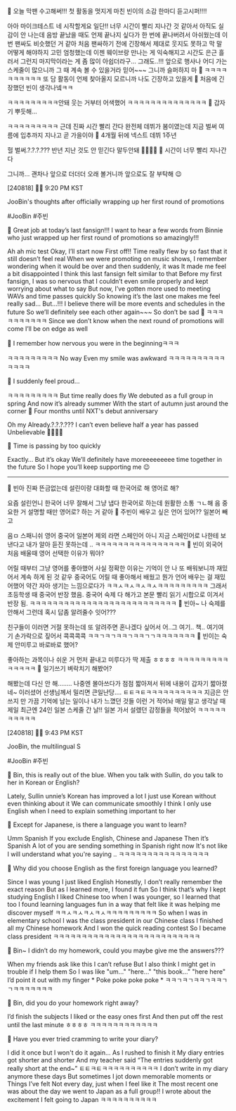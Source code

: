 


🫧 오늘 막팬 수고해써!!! 첫 활동을 멋지게 마친 빈이의 소감 한마디 듣고시퍼!!!!

아아 마이크테스트
네 시작할게요
일단!! 너무 시간이 빨리 지나간 것 같아서 아직도 실감이 안 나는데
음방 끝났을 때도 언제 끝나지 싶다가 한 번에 끝나버려서 아쉬웠는데
이번 팬싸도 비슷했던 거 같아
처음 팬싸하기 전에 긴장해서 제대로 웃지도 못하고 막 말 어떻게 해야하지
고민 엄청했는데
이젠 웨이브랑 만나는 게 익숙해지고 시간도 은근 흘러서 그런지
마지막이라는 게 좀 많이 아쉽더라구…
그래도..!!!
앞으로 행사나 어디 가는 스케줄이 많으니까
그 때 계속 볼 수 있을거라 믿어~~~
그니까 슬퍼하지 마
🥹
ㅋㅋㅋㅋㅋㅋㅋㅋㅋㅋ
또 담 활동이 언제 찾아올지 모르니까
나도 긴장하고 있을게
🫧 처음에 긴장했던 빈이 생각나넼ㅋㅋ 

ㅋㅋㅋㅋㅋㅋㅋㅋㅋ안돼
웃는 거부터
어색했어
ㅋㅋㅋㅋㅋㅋㅋㅋㅋㅋㅋㅋㅋㅋ
🫧 갑자기 뿌듯해...

ㅋㅋㅋㅋㅋㅋㅋㅋㅋ
근데 진짜 시간 빨리 간다
완전체 데뷔가 봄이였는데
지금 벌써 여름에
입추까지 지나고
곧 가을이야
🫧 4개월 뒤에 넥스트 데뷔 1주년

헐
벌써.?.?.?.???
반년 지난 것도 안 믿긴다
말두안돼
🫢🫢🫢🫢
🫧 시간이 너무 빨리 지나간다

그니까…
괜차나
앞으로 더더더
오래 볼거니까
앞으로도 잘 부탁해
😉

[240818] 🐣💭 9:20 PM KST

JooBin's thoughts after officially wrapping up her first round of promotions

#JooBin #주빈

🫧 Great job at today’s last fansign!!! I want to hear a few words from Binnie who just wrapped up her first round of promotions so amazingly!!!

Ah ah mic test
Okay, I’ll start now
First off!! Time really flew by so fast that it still doesn’t feel real
When we were promoting on music shows, I remember wondering when it would be over and then suddenly, it was
It made me feel a bit disappointed
I think this last fansign felt similar to that
Before my first fansign, I was so nervous that I couldn’t even smile properly and kept worrying about what to say
But now, I’ve gotten more used to meeting WAVs and time passes quickly
So knowing it’s the last one makes me feel really sad…
But…!!!
I believe there will be more events and schedules in the future
So we’ll definitely see each other again~~~
So don’t be sad
🥹
ㅋㅋㅋㅋㅋㅋㅋㅋㅋㅋ
Since we don’t know when the next round of promotions will come
I’ll be on edge as well 

🫧 I remember how nervous you were in the beginningㅋㅋㅋ

ㅋㅋㅋㅋㅋㅋㅋㅋㅋ No way
Even my smile was awkward
ㅋㅋㅋㅋㅋㅋㅋㅋㅋㅋㅋㅋㅋㅋ

🫧 I suddenly feel proud...

ㅋㅋㅋㅋㅋㅋㅋㅋㅋ
But time really does fly
We debuted as a full group in spring
And now it’s already summer
With the start of autumn just around the corner
🫧 Four months until NXT's debut anniversary

Oh my
Already.?.?.?.???
I can’t even believe half a year has passed
Unbelievable
🫢🫢🫢🫢

🫧 Time is passing by too quickly

Exactly…
But it’s okay
We’ll definitely have moreeeeeeeee time together in the future
So I hope you’ll keep supporting me
😉


___





🫧 빈아 진짜 뜬금없는데 설린이랑 대화할 때 한국어로 해 영어로 해?

요즘 설린언니 한국어 너무 잘해서
그냥 냅다 한국어로 하는데
원활한 소통 ㄱㄴ해
음 중요한 거 설명할 때만 영어로? 하는 거 같아
🫧 주빈이 배우고 싶은 언어 있어?? 일본어 빼고

음ㅁ
스패니쉬
영어 중국어 일본어 제외
라면 스페인어
아니 지금 스페인어로 나한테 보낸다고 내가 알아 듣진 못하는데
..
ㅋㅋㅋㅋㅋㅋㅋㅋㅋㅋㅋㅋㅋㅋㅋㅋ
🫧 빈이 외국어 처음 배울때 영어 선택한 이유가 뭐야?

어릴 때부터
그냥 영어를 좋아했어
사실 정확한 이유는 기억이 안 나
또 배워보니까 재밌어서
계속 하게 된 것 같우
중국어도 어릴 때 좋아해서 배웠고
뭔가 언어 배우는 걸
재밌어했어
약간 자아 생기는 느낌으로다가
ㅋㅋㅅㅋㅅㅋㅅㅋㅅㅋㅋㅋㅋㅋㅋㅋㅋㅋ
그래서 초등학생 때
중국어 반장 했음.
중국어 숙제 다 해가고
본문 빨리 읽기 시합으로
이겨서 반장 됨.
ㅋㅋㅋㅋㅋㅋㅋㅋㅋㅋㅋㅋㅋㅋㅋㅋㅋㅋㅋㅋㅋㅋㅋㅋㅋㅋ
🫧 빈아~ 나 숙제를 안해서 그런데 혹시 답좀 알려줄수 잇어???

친구들이 이러면
거절 못하는데
또 알려주면 혼나겠다 싶어서
어..그
여기.. 책.. 여기여기
손가락으로 짚어서
콕콕콕콕
ㅋㅋㄱㅋㄱㅋㅋㄱㅋㅋㄱㄱㅋㅋㅋㅋㅋㅋㅋ
🫧 빈이는 숙제 안미루고 바로바로 했어?

좋아하는 과목이나 쉬운 거 먼저 끝내고
미루다가 딱 제출 ㅎㅎㅎㅎ
ㅋㅋㅋㅋㅋㅋㅋㅋㅋㅋㅋㅋㅋㅋ
🫧 일기쓰기 벼락치기 해봤어?

해봤는데 다신 안 해……..
나중엔 몰아쓰다가
점점 짧아져서
뒤에 내용이 갑자기 짧아졌네~
이러셨어 선생님께서
밀리면 큰일난당….
ㅌㅌㅋㅌㅋㅋㅋㅋㅋㅋㅋㅋㅋㅋ
지금은 안 쓰지
만
가끔 기억에 남는 일이나
내가 느꼈던 것들
이런 거 적어놔
매일 말고 생각날 때
제일 최근엔
24인 일본 스케줄 간 날!!
일본 가서 설렜던 감정들을 적어놨어
ㅋㅋㅋㅋㅋㅋㅋㅋㅋㅋ

[240818] 🐣💭 9:43 PM KST

JooBin, the multilingual S

#JooBin #주빈

🫧 Bin, this is really out of the blue. When you talk with Sullin, do you talk to her in Korean or English?

Lately, Sullin unnie’s Korean has improved a lot
I just use Korean without even thinking about it 
We can communicate smoothly
I think I only use English when I need to explain something important to her

🫧 Except for Japanese, is there a language you want to learn? 

Umm
Spanish
If you exclude English, Chinese and Japanese
Then it’s Spanish
A lot of you are sending something in Spanish right now
It's not like I will understand what you're saying 
..
ㅋㅋㅋㅋㅋㅋㅋㅋㅋㅋㅋㅋㅋㅋㅋㅋ

🫧 Why did you choose English as the first foreign language you learned?

Since I was young
I just liked English
Honestly, I don’t really remember the exact reason
But as I learned more, I found it fun
So I think that’s why I kept studying English
I liked Chinese too when I was younger, so I learned that too
I found learning languages fun in a way that felt like it was helping me discover myself
ㅋㅋㅅㅋㅅㅋㅅㅋㅅㅋㅋㅋㅋㅋㅋㅋㅋㅋ
So when I was in elementary school
I was the class president in our Chinese class 
I finished all my Chinese homework
And I won the quick reading contest
So I became class president
ㅋㅋㅋㅋㅋㅋㅋㅋㅋㅋㅋㅋㅋㅋㅋㅋㅋㅋㅋㅋㅋㅋㅋㅋㅋㅋ

🫧 Bin~ I didn’t do my homework, could you maybe give me the answers???

When my friends ask like this
I can’t refuse
But I also think I might get in trouble if I help them
So I was like "um…" "here…" "this book…" "here here"
I’d point it out with my finger
\* Poke poke poke poke *
ㅋㅋㄱㅋㄱㅋㅋㄱㅋㅋㄱㄱㅋㅋㅋㅋㅋㅋㅋ

🫧 Bin, did you do your homework right away?

I’d finish the subjects I liked or the easy ones first
And then put off the rest until the last minute ㅎㅎㅎㅎ
ㅋㅋㅋㅋㅋㅋㅋㅋㅋㅋㅋㅋ

🫧 Have you ever tried cramming to write your diary?

I did it once but I won't do it again...
As I rushed to finish it
My diary entries got shorter and shorter
And my teacher said
“The entries suddenly got really short at the end~”
ㅌㅌㅋㅌㅋㅋㅋㅋㅋㅋㅋㅋㅋㅋ
I don’t write in my diary anymore these days
But sometimes I jot down memorable moments or
Things I’ve felt
Not every day, just when I feel like it
The most recent one was about the day we went to Japan as a full group!!
I wrote about the excitement I felt going to Japan
ㅋㅋㅋㅋㅋㅋㅋㅋㅋㅋ